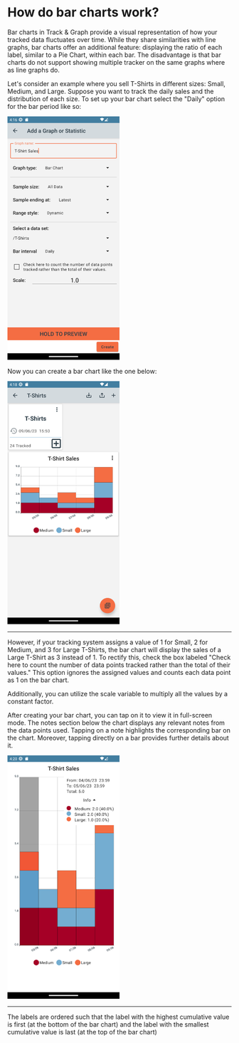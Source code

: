 # How do bar charts work?

Bar charts in Track & Graph provide a visual representation of how your tracked data fluctuates over time. While they share similarities with line graphs, bar charts offer an additional feature: displaying the ratio of each label, similar to a Pie Chart, within each bar. The disadvantage is that bar charts do not support showing multiple tracker on the same graphs where as line graphs do.

Let's consider an example where you sell T-Shirts in different sizes: Small, Medium, and Large. Suppose you want to track the daily sales and the distribution of each size. To set up your bar chart select the "Daily" option for the bar period like so: 

<img src="images/faq_3_5_1.png" width="50%">

Now you can create a bar chart like the one below:

<img src="images/faq_3_5_2.png" width="50%">

---

However, if your tracking system assigns a value of 1 for Small, 2 for Medium, and 3 for Large T-Shirts, the bar chart will display the sales of a Large T-Shirt as 3 instead of 1. To rectify this, check the box labeled "Check here to count the number of data points tracked rather than the total of their values." This option ignores the assigned values and counts each data point as 1 on the bar chart.

Additionally, you can utilize the scale variable to multiply all the values by a constant factor.

After creating your bar chart, you can tap on it to view it in full-screen mode. The notes section below the chart displays any relevant notes from the data points used. Tapping on a note highlights the corresponding bar on the chart. Moreover, tapping directly on a bar provides further details about it.

<img src="images/faq_3_5_3.png" width="50%">

---

The labels are ordered such that the label with the highest cumulative value is first (at the bottom of the bar chart) and the label with the smallest cumulative value is last (at the top of the bar chart)
